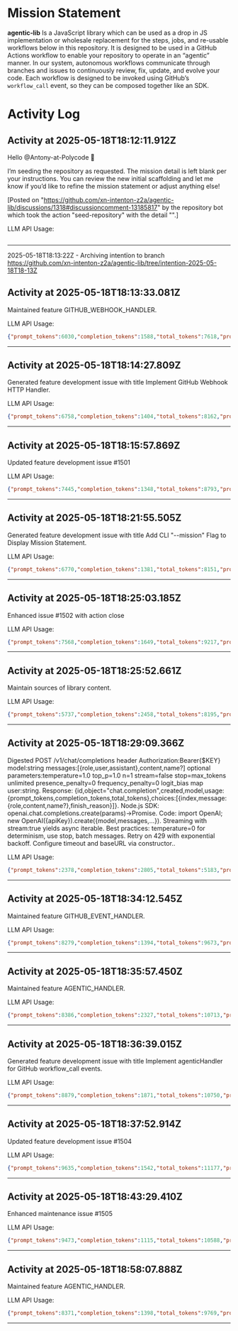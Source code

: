 # Mission Statement

**agentic‑lib** Is a JavaScript library which can be used as a drop in JS implementation or wholesale replacement for 
the steps, jobs, and re-usable workflows below in this repository. It is designed to be used in a GitHub Actions 
workflow to enable your repository to operate in an “agentic” manner. In our system, autonomous workflows communicate
through branches and issues to continuously review, fix, update, and evolve your code. Each workflow is designed to be
invoked using GitHub’s `workflow_call` event, so they can be composed together like an SDK.
# Activity Log

## Activity at 2025-05-18T18:12:11.912Z

Hello @Antony-at-Polycode 👋

I’m seeding the repository as requested. The mission detail is left blank per your instructions. You can review the new initial scaffolding and let me know if you’d like to refine the mission statement or adjust anything else!

[Posted on "https://github.com/xn-intenton-z2a/agentic-lib/discussions/1318#discussioncomment-13185817" by the repository bot which took the action "seed-repository" with the detail "".]

LLM API Usage:

```json
```

---

2025-05-18T18:13:22Z - Archiving intentïon to branch https://github.com/xn-intenton-z2a/agentic-lib/tree/intention-2025-05-18T18-13Z

## Activity at 2025-05-18T18:13:33.081Z

Maintained feature GITHUB_WEBHOOK_HANDLER.

LLM API Usage:

```json
{"prompt_tokens":6030,"completion_tokens":1588,"total_tokens":7618,"prompt_tokens_details":{"cached_tokens":0,"audio_tokens":0},"completion_tokens_details":{"reasoning_tokens":1152,"audio_tokens":0,"accepted_prediction_tokens":0,"rejected_prediction_tokens":0}}
```

---

## Activity at 2025-05-18T18:14:27.809Z

Generated feature development issue with title Implement GitHub Webhook HTTP Handler.

LLM API Usage:

```json
{"prompt_tokens":6758,"completion_tokens":1404,"total_tokens":8162,"prompt_tokens_details":{"cached_tokens":0,"audio_tokens":0},"completion_tokens_details":{"reasoning_tokens":704,"audio_tokens":0,"accepted_prediction_tokens":0,"rejected_prediction_tokens":0}}
```

---

## Activity at 2025-05-18T18:15:57.869Z

Updated feature development issue #1501

LLM API Usage:

```json
{"prompt_tokens":7445,"completion_tokens":1348,"total_tokens":8793,"prompt_tokens_details":{"cached_tokens":0,"audio_tokens":0},"completion_tokens_details":{"reasoning_tokens":704,"audio_tokens":0,"accepted_prediction_tokens":0,"rejected_prediction_tokens":0}}
```

---

## Activity at 2025-05-18T18:21:55.505Z

Generated feature development issue with title Add CLI "--mission" Flag to Display Mission Statement.

LLM API Usage:

```json
{"prompt_tokens":6770,"completion_tokens":1381,"total_tokens":8151,"prompt_tokens_details":{"cached_tokens":0,"audio_tokens":0},"completion_tokens_details":{"reasoning_tokens":896,"audio_tokens":0,"accepted_prediction_tokens":0,"rejected_prediction_tokens":0}}
```

---

## Activity at 2025-05-18T18:25:03.185Z

Enhanced issue #1502 with action close

LLM API Usage:

```json
{"prompt_tokens":7568,"completion_tokens":1649,"total_tokens":9217,"prompt_tokens_details":{"cached_tokens":0,"audio_tokens":0},"completion_tokens_details":{"reasoning_tokens":1152,"audio_tokens":0,"accepted_prediction_tokens":0,"rejected_prediction_tokens":0}}
```

---

## Activity at 2025-05-18T18:25:52.661Z

Maintain sources of library content.

LLM API Usage:

```json
{"prompt_tokens":5737,"completion_tokens":2458,"total_tokens":8195,"prompt_tokens_details":{"cached_tokens":0,"audio_tokens":0},"completion_tokens_details":{"reasoning_tokens":1664,"audio_tokens":0,"accepted_prediction_tokens":0,"rejected_prediction_tokens":0}}
```

---

## Activity at 2025-05-18T18:29:09.366Z

Digested POST /v1/chat/completions header Authorization:Bearer{$KEY} model:string messages:[{role,user,assistant},content,name?] optional parameters:temperature=1.0 top_p=1.0 n=1 stream=false stop=max_tokens unlimited presence_penalty=0 frequency_penalty=0 logit_bias map user:string. Response: {id,object="chat.completion",created,model,usage:{prompt_tokens,completion_tokens,total_tokens},choices:[{index,message:{role,content,name?},finish_reason}]}. Node.js SDK: openai.chat.completions.create(params)->Promise<ChatCompletion>. Code: import OpenAI; new OpenAI({apiKey}).create({model,messages,...}). Streaming with stream:true yields async iterable. Best practices: temperature=0 for determinism, use stop, batch messages. Retry on 429 with exponential backoff. Configure timeout and baseURL via constructor..

LLM API Usage:

```json
{"prompt_tokens":2378,"completion_tokens":2805,"total_tokens":5183,"prompt_tokens_details":{"cached_tokens":0,"audio_tokens":0},"completion_tokens_details":{"reasoning_tokens":640,"audio_tokens":0,"accepted_prediction_tokens":0,"rejected_prediction_tokens":0}}
```

---

## Activity at 2025-05-18T18:34:12.545Z

Maintained feature GITHUB_EVENT_HANDLER.

LLM API Usage:

```json
{"prompt_tokens":8279,"completion_tokens":1394,"total_tokens":9673,"prompt_tokens_details":{"cached_tokens":0,"audio_tokens":0},"completion_tokens_details":{"reasoning_tokens":832,"audio_tokens":0,"accepted_prediction_tokens":0,"rejected_prediction_tokens":0}}
```

---

## Activity at 2025-05-18T18:35:57.450Z

Maintained feature AGENTIC_HANDLER.

LLM API Usage:

```json
{"prompt_tokens":8386,"completion_tokens":2327,"total_tokens":10713,"prompt_tokens_details":{"cached_tokens":0,"audio_tokens":0},"completion_tokens_details":{"reasoning_tokens":1792,"audio_tokens":0,"accepted_prediction_tokens":0,"rejected_prediction_tokens":0}}
```

---

## Activity at 2025-05-18T18:36:39.015Z

Generated feature development issue with title Implement agenticHandler for GitHub workflow_call events.

LLM API Usage:

```json
{"prompt_tokens":8879,"completion_tokens":1871,"total_tokens":10750,"prompt_tokens_details":{"cached_tokens":0,"audio_tokens":0},"completion_tokens_details":{"reasoning_tokens":1088,"audio_tokens":0,"accepted_prediction_tokens":0,"rejected_prediction_tokens":0}}
```

---

## Activity at 2025-05-18T18:37:52.914Z

Updated feature development issue #1504

LLM API Usage:

```json
{"prompt_tokens":9635,"completion_tokens":1542,"total_tokens":11177,"prompt_tokens_details":{"cached_tokens":0,"audio_tokens":0},"completion_tokens_details":{"reasoning_tokens":640,"audio_tokens":0,"accepted_prediction_tokens":0,"rejected_prediction_tokens":0}}
```

---

## Activity at 2025-05-18T18:43:29.410Z

Enhanced maintenance issue #1505

LLM API Usage:

```json
{"prompt_tokens":9473,"completion_tokens":1115,"total_tokens":10588,"prompt_tokens_details":{"cached_tokens":0,"audio_tokens":0},"completion_tokens_details":{"reasoning_tokens":512,"audio_tokens":0,"accepted_prediction_tokens":0,"rejected_prediction_tokens":0}}
```

---

## Activity at 2025-05-18T18:58:07.888Z

Maintained feature AGENTIC_HANDLER.

LLM API Usage:

```json
{"prompt_tokens":8371,"completion_tokens":1398,"total_tokens":9769,"prompt_tokens_details":{"cached_tokens":0,"audio_tokens":0},"completion_tokens_details":{"reasoning_tokens":704,"audio_tokens":0,"accepted_prediction_tokens":0,"rejected_prediction_tokens":0}}
```

---

